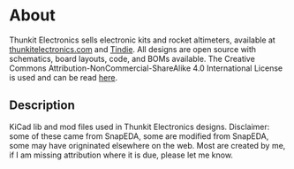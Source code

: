 # About #
Thunkit Electronics sells electronic kits and rocket altimeters, available at [thunkitelectronics.com](https://thunkitelectronics.com) and [Tindie](https://www.tindie.com/stores/cmccaskey). All designs are open source with schematics, board layouts, code, and BOMs available. The Creative Commons Attribution-NonCommercial-ShareAlike 4.0 International License is used and can be read [here]( https://creativecommons.org/licenses/by-nc-sa/4.0/legalcode).

## Description ###
KiCad lib and mod files used in Thunkit Electronics designs.
Disclaimer: some of these came from SnapEDA, some are modified from SnapEDA, some may have origninated elsewhere on the web. Most are created by me, if I am missing attribution where it is due, please let me know.

